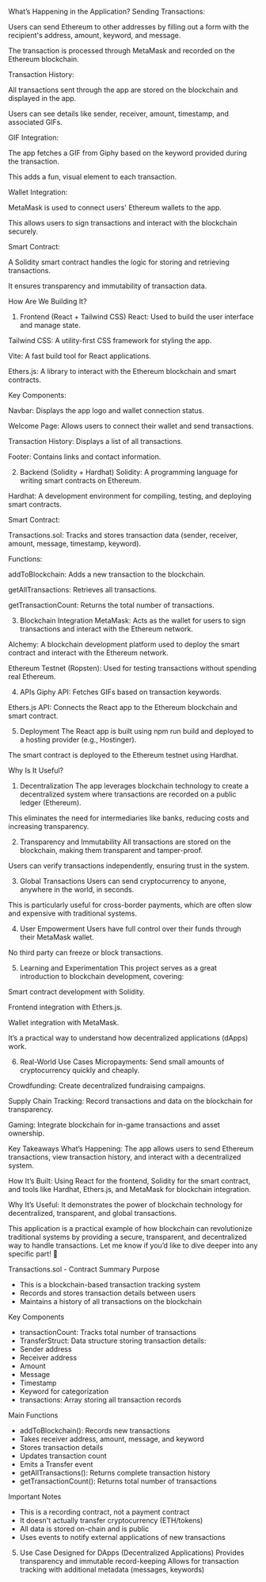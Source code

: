 What’s Happening in the Application?
Sending Transactions:

Users can send Ethereum to other addresses by filling out a form with the recipient's address, amount, keyword, and message.

The transaction is processed through MetaMask and recorded on the Ethereum blockchain.

Transaction History:

All transactions sent through the app are stored on the blockchain and displayed in the app.

Users can see details like sender, receiver, amount, timestamp, and associated GIFs.

GIF Integration:

The app fetches a GIF from Giphy based on the keyword provided during the transaction.

This adds a fun, visual element to each transaction.

Wallet Integration:

MetaMask is used to connect users' Ethereum wallets to the app.

This allows users to sign transactions and interact with the blockchain securely.

Smart Contract:

A Solidity smart contract handles the logic for storing and retrieving transactions.

It ensures transparency and immutability of transaction data.

How Are We Building It?
1. Frontend (React + Tailwind CSS)
React: Used to build the user interface and manage state.

Tailwind CSS: A utility-first CSS framework for styling the app.

Vite: A fast build tool for React applications.

Ethers.js: A library to interact with the Ethereum blockchain and smart contracts.

Key Components:

Navbar: Displays the app logo and wallet connection status.

Welcome Page: Allows users to connect their wallet and send transactions.

Transaction History: Displays a list of all transactions.

Footer: Contains links and contact information.

2. Backend (Solidity + Hardhat)
Solidity: A programming language for writing smart contracts on Ethereum.

Hardhat: A development environment for compiling, testing, and deploying smart contracts.

Smart Contract:

Transactions.sol: Tracks and stores transaction data (sender, receiver, amount, message, timestamp, keyword).

Functions:

addToBlockchain: Adds a new transaction to the blockchain.

getAllTransactions: Retrieves all transactions.

getTransactionCount: Returns the total number of transactions.

3. Blockchain Integration
MetaMask: Acts as the wallet for users to sign transactions and interact with the Ethereum network.

Alchemy: A blockchain development platform used to deploy the smart contract and interact with the Ethereum network.

Ethereum Testnet (Ropsten): Used for testing transactions without spending real Ethereum.

4. APIs
Giphy API: Fetches GIFs based on transaction keywords.

Ethers.js API: Connects the React app to the Ethereum blockchain and smart contract.

5. Deployment
The React app is built using npm run build and deployed to a hosting provider (e.g., Hostinger).

The smart contract is deployed to the Ethereum testnet using Hardhat.

Why Is It Useful?
1. Decentralization
The app leverages blockchain technology to create a decentralized system where transactions are recorded on a public ledger (Ethereum).

This eliminates the need for intermediaries like banks, reducing costs and increasing transparency.

2. Transparency and Immutability
All transactions are stored on the blockchain, making them transparent and tamper-proof.

Users can verify transactions independently, ensuring trust in the system.

3. Global Transactions
Users can send cryptocurrency to anyone, anywhere in the world, in seconds.

This is particularly useful for cross-border payments, which are often slow and expensive with traditional systems.

4. User Empowerment
Users have full control over their funds through their MetaMask wallet.

No third party can freeze or block transactions.

5. Learning and Experimentation
This project serves as a great introduction to blockchain development, covering:

Smart contract development with Solidity.

Frontend integration with Ethers.js.

Wallet integration with MetaMask.

It’s a practical way to understand how decentralized applications (dApps) work.

6. Real-World Use Cases
Micropayments: Send small amounts of cryptocurrency quickly and cheaply.

Crowdfunding: Create decentralized fundraising campaigns.

Supply Chain Tracking: Record transactions and data on the blockchain for transparency.

Gaming: Integrate blockchain for in-game transactions and asset ownership.

Key Takeaways
What’s Happening: The app allows users to send Ethereum transactions, view transaction history, and interact with a decentralized system.

How It’s Built: Using React for the frontend, Solidity for the smart contract, and tools like Hardhat, Ethers.js, and MetaMask for blockchain integration.

Why It’s Useful: It demonstrates the power of blockchain technology for decentralized, transparent, and global transactions.

This application is a practical example of how blockchain can revolutionize traditional systems by providing a secure, transparent, and decentralized way to handle transactions. Let me know if you’d like to dive deeper into any specific part! 🚀

Transactions.sol - Contract Summary
Purpose
- This is a blockchain-based transaction tracking system
- Records and stores transaction details between users
- Maintains a history of all transactions on the blockchain

Key Components
- transactionCount: Tracks total number of transactions
- TransferStruct: Data structure storing transaction details:
- Sender address
- Receiver address
- Amount
- Message
- Timestamp
- Keyword for categorization
- transactions: Array storing all transaction records

Main Functions
- addToBlockchain(): Records new transactions
- Takes receiver address, amount, message, and keyword
- Stores transaction details
- Updates transaction count
- Emits a Transfer event
- getAllTransactions(): Returns complete transaction history
- getTransactionCount(): Returns total number of transactions

Important Notes
- This is a recording contract, not a payment contract
- It doesn't actually transfer cryptocurrency (ETH/tokens)
- All data is stored on-chain and is public
- Uses events to notify external applications of new transactions

5. Use Case
Designed for DApps (Decentralized Applications)
Provides transparency and immutable record-keeping
Allows for transaction tracking with additional metadata (messages, keywords)